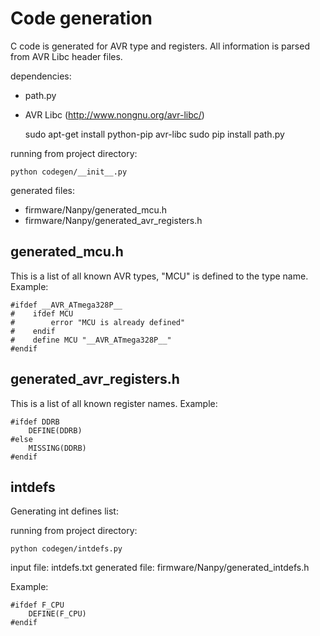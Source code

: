 Code generation
================

C code is generated for AVR type and registers.
All information is parsed from AVR Libc header files.

dependencies:

 - path.py  
 - AVR Libc (http://www.nongnu.org/avr-libc/)

    sudo apt-get install python-pip avr-libc
    sudo pip install path.py

running from project directory:

	python codegen/__init__.py

generated files:

 - firmware/Nanpy/generated_mcu.h
 - firmware/Nanpy/generated_avr_registers.h


generated_mcu.h
-----------------

This is a list of all known AVR types, "MCU" is defined to the type name.
Example: 

	#ifdef __AVR_ATmega328P__
	#    ifdef MCU
	#        error "MCU is already defined"
	#    endif
	#    define MCU "__AVR_ATmega328P__"
	#endif
	
generated_avr_registers.h
---------------------------
This is a list of all known register names.
Example: 

	#ifdef DDRB
		DEFINE(DDRB)
	#else
		MISSING(DDRB)
	#endif


intdefs
-------

Generating int defines list:

running from project directory:

    python codegen/intdefs.py

input file:      intdefs.txt
generated file:  firmware/Nanpy/generated_intdefs.h

Example: 

    #ifdef F_CPU
        DEFINE(F_CPU)
    #endif
